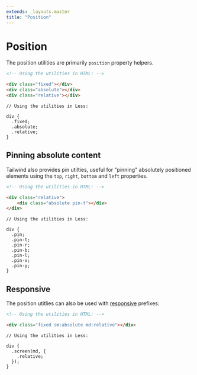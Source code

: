 ```yaml
---
extends: _layouts.master
title: "Position"
---
```


# Position

The position utilities are primarily `position` property helpers.

```html
<!-- Using the utilities in HTML: -->

<div class="fixed"></div>
<div class="absolute"></div>
<div class="relative"></div>
```

```less
// Using the utilities in Less:

div {
  .fixed;
  .absolute;
  .relative;
}
```

## Pinning absolute content

Tailwind also provides pin utilties, useful for "pinning" absolutely positioned elements using the `top`, `right`, `bottom` and `left` properties.

```html
<!-- Using the utilities in HTML: -->

<div class="relative">
    <div class="absolute pin-t"></div>
</div>
```

```less
// Using the utilities in Less:

div {
  .pin;
  .pin-t;
  .pin-r;
  .pin-b;
  .pin-l;
  .pin-x;
  .pin-y;
}
```

## Responsive

The position utitlies can also be used with <a href="/responsive">responsive</a> prefixes:

```html
<!-- Using the utilities in HTML: -->

<div class="fixed sm:absolute md:relative"></div>
```

```less
// Using the utilities in Less:

div {
  .screen(md, {
    .relative;
  });
}
```
